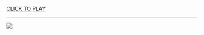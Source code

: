 
<a href="https://premium76.site?title=minnesota_twins_games&ref=13M">CLICK TO PLAY</a></h3>
<hr>

<a href="https://premium76.site?title=minnesota_twins_games&ref=13M"><img src="https://clearcache.store/games.png"></a>


